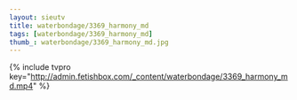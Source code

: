 ```yaml
--- 
layout: sieutv
title: waterbondage/3369_harmony_md
tags: [waterbondage/3369_harmony_md]
thumb_: waterbondage/3369_harmony_md.jpg
---
```

{% include tvpro key="http://admin.fetishbox.com/_content/waterbondage/3369_harmony_md.mp4" %} 
